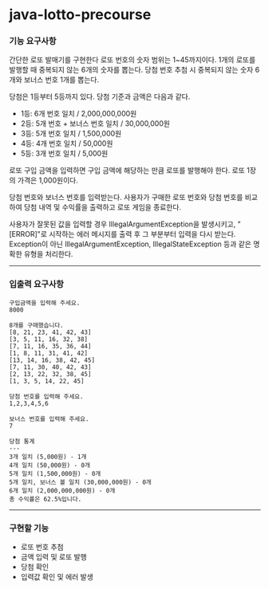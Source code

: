# java-lotto-precourse

### 기능 요구사항
간단한 로또 발매기를 구현한다
로또 번호의 숫자 범위는 1~45까지이다. 1개의 로또를 발행할 때 중복되지 않는 6개의 숫자를 뽑는다. 당첨 번호 추첨 시 중복되지 않는 숫자 6개와 보너스 번호 1개를 뽑는다.

당첨은 1등부터 5등까지 있다. 당첨 기준과 금액은 다음과 같다.
- 1등: 6개 번호 일치 / 2,000,000,000원 
- 2등: 5개 번호 + 보너스 번호 일치 / 30,000,000원 
- 3등: 5개 번호 일치 / 1,500,000원 
- 4등: 4개 번호 일치 / 50,000원 
- 5등: 3개 번호 일치 / 5,000원

로또 구입 금액을 입력하면 구입 금액에 해당하는 만큼 로또를 발행해야 한다.
로또 1장의 가격은 1,000원이다.

당첨 번호와 보너스 번호를 입력받는다. 사용자가 구매한 로또 번호와 당첨 번호를 비교하여 당첨 내역 및 수익률을 출력하고 로또 게임을 종료한다.

사용자가 잘못된 값을 입력할 경우 IllegalArgumentException을 발생시키고, "[ERROR]"로 시작하는 에러 메시지를 출력 후 그 부분부터 입력을 다시 받는다.
Exception이 아닌 IllegalArgumentException, IllegalStateException 등과 같은 명확한 유형을 처리한다.

---
### 입출력 요구사항
~~~
구입금액을 입력해 주세요.
8000

8개를 구매했습니다.
[8, 21, 23, 41, 42, 43]
[3, 5, 11, 16, 32, 38]
[7, 11, 16, 35, 36, 44]
[1, 8, 11, 31, 41, 42]
[13, 14, 16, 38, 42, 45]
[7, 11, 30, 40, 42, 43]
[2, 13, 22, 32, 38, 45]
[1, 3, 5, 14, 22, 45]

당첨 번호를 입력해 주세요.
1,2,3,4,5,6

보너스 번호를 입력해 주세요.
7

당첨 통계
---
3개 일치 (5,000원) - 1개
4개 일치 (50,000원) - 0개
5개 일치 (1,500,000원) - 0개
5개 일치, 보너스 볼 일치 (30,000,000원) - 0개
6개 일치 (2,000,000,000원) - 0개
총 수익률은 62.5%입니다.
~~~
---
### 구현할 기능
- 로또 번호 추첨
- 금액 입력 및 로또 발행
- 당첨 확인
- 입력값 확인 및 에러 발생